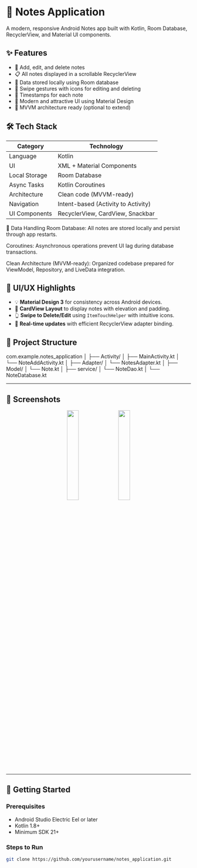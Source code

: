 # 📝 Notes Application

A modern, responsive Android Notes app built with Kotlin, Room Database, RecyclerView, and Material UI components.

## ✨ Features

- 📌 Add, edit, and delete notes
- 📋 All notes displayed in a scrollable RecyclerView
- 🧠 Data stored locally using Room database
- 🎨 Swipe gestures with icons for editing and deleting
- 📅 Timestamps for each note
- 🧭 Modern and attractive UI using Material Design
- 🧠 MVVM architecture ready (optional to extend)



## 🛠 Tech Stack

| Category       | Technology                      |
|----------------|----------------------------------|
| Language       | Kotlin                          |
| UI             | XML + Material Components       |
| Local Storage  | Room Database                   |
| Async Tasks    | Kotlin Coroutines               |
| Architecture   | Clean code (MVVM-ready)         |
| Navigation     | Intent-based (Activity to Activity) |
| UI Components  | RecyclerView, CardView, Snackbar|


💾 Data Handling
Room Database: All notes are stored locally and persist through app restarts.

Coroutines: Asynchronous operations prevent UI lag during database transactions.

Clean Architecture (MVVM-ready): Organized codebase prepared for ViewModel, Repository, and LiveData integration.


## 🎨 UI/UX Highlights

- 💡 **Material Design 3** for consistency across Android devices.
- 🧱 **CardView Layout** to display notes with elevation and padding.
- 👆 **Swipe to Delete/Edit** using `ItemTouchHelper` with intuitive icons.
- 🔄 **Real-time updates** with efficient RecyclerView adapter binding.


## 📂 Project Structure

com.example.notes_application
│
├── Activity/
│   ├── MainActivity.kt
│   └── NoteAddActivity.kt
│
├── Adapter/
│   └── NotesAdapter.kt
│
├── Model/
│   └── Note.kt
│
├── service/
│   └── NoteDao.kt
│   └── NoteDatabase.kt


---

## 📸 Screenshots

<p align="center">
  <img src="https://github.com/user-attachments/assets/23d783f4-236c-46fe-afba-4450409380fc" width="25%" style="margin-right: 2%;">
  <img src="https://github.com/user-attachments/assets/1cef8a1e-f612-4ec6-a598-7921d76c089c" width="25%">
</p>

---

## 🚀 Getting Started

### Prerequisites
- Android Studio Electric Eel or later
- Kotlin 1.8+
- Minimum SDK 21+

### Steps to Run

```bash
git clone https://github.com/yourusername/notes_application.git
